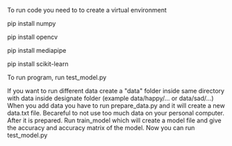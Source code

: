 
To run code you need to to 
create a virtual environment

pip install numpy

pip install opencv

pip install mediapipe

pip install scikit-learn

To run program, run test_model.py

If you want to run different data create a "data" folder inside same directory with data inside designate folder (example data/happy/... or data/sad/...)
When you add data you have to run prepare_data.py and it will create a new data.txt file.  Becareful to not use too much data on your personal computer.
After it is prepared.  Run train_model which will create a model file and give the accuracy and accuracy matrix of the model.
Now you can run test_model.py
